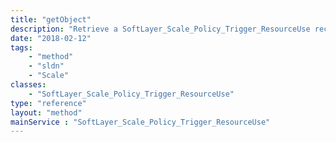 ```yaml
---
title: "getObject"
description: "Retrieve a SoftLayer_Scale_Policy_Trigger_ResourceUse record."
date: "2018-02-12"
tags:
    - "method"
    - "sldn"
    - "Scale"
classes:
    - "SoftLayer_Scale_Policy_Trigger_ResourceUse"
type: "reference"
layout: "method"
mainService : "SoftLayer_Scale_Policy_Trigger_ResourceUse"
---
```

